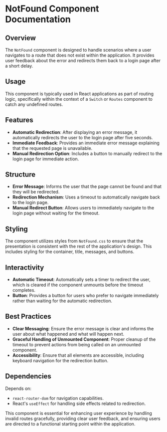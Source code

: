 # NotFound Component Documentation

## Overview

The `NotFound` component is designed to handle scenarios where a user navigates to a route that does not exist within the application. It provides user feedback about the error and redirects them back to a login page after a short delay.

## Usage

This component is typically used in React applications as part of routing logic, specifically within the context of a `Switch` or `Routes` component to catch any undefined routes.

## Features

- **Automatic Redirection**: After displaying an error message, it automatically redirects the user to the login page after five seconds.
- **Immediate Feedback**: Provides an immediate error message explaining that the requested page is unavailable.
- **Manual Redirection Option**: Includes a button to manually redirect to the login page for immediate action.

## Structure

- **Error Message**: Informs the user that the page cannot be found and that they will be redirected.
- **Redirection Mechanism**: Uses a timeout to automatically navigate back to the login page.
- **Manual Redirect Button**: Allows users to immediately navigate to the login page without waiting for the timeout.

## Styling

The component utilizes styles from `NotFound.css` to ensure that the presentation is consistent with the rest of the application's design. This includes styling for the container, title, messages, and buttons.

## Interactivity

- **Automatic Timeout**: Automatically sets a timer to redirect the user, which is cleared if the component unmounts before the timeout completes.
- **Button**: Provides a button for users who prefer to navigate immediately rather than waiting for the automatic redirection.

## Best Practices

- **Clear Messaging**: Ensure the error message is clear and informs the user about what happened and what will happen next.
- **Graceful Handling of Unmounted Component**: Proper cleanup of the timeout to prevent actions from being called on an unmounted component.
- **Accessibility**: Ensure that all elements are accessible, including keyboard navigation for the redirection button.

## Dependencies

Depends on:
- `react-router-dom` for navigation capabilities.
- React's `useEffect` for handling side effects related to redirection.

This component is essential for enhancing user experience by handling invalid routes gracefully, providing clear user feedback, and ensuring users are directed to a functional starting point within the application.
